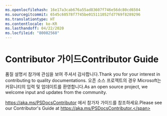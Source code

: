 ```yaml
---
ms.openlocfilehash: 16e17a3cab676a55ad83607f746e56dc80cd6504
ms.sourcegitcommit: 6545c60578f7745be015111052fd7769f8289296
ms.translationtype: HT
ms.contentlocale: ko-KR
ms.lasthandoff: 04/22/2020
ms.locfileid: "80082568"
---
```

# <a name="contributor-guide"></a><span data-ttu-id="37790-101">Contributor 가이드</span><span class="sxs-lookup"><span data-stu-id="37790-101">Contributor Guide</span></span>

<span data-ttu-id="37790-102">품질 설명서 참가에 관심을 보여 주셔서 감사합니다.</span><span class="sxs-lookup"><span data-stu-id="37790-102">Thank you for your interest in contributing to quality documentations.</span></span>
<span data-ttu-id="37790-103">오픈 소스 프로젝트의 경우 Microsoft는 커뮤니티의 입력 및 업데이트를 환영합니다.</span><span class="sxs-lookup"><span data-stu-id="37790-103">As an open source project, we welcome input and updates from the community.</span></span>

<span data-ttu-id="37790-104">https://aka.ms/PSDocsContributor 에서 참가자 가이드를 참조하세요.</span><span class="sxs-lookup"><span data-stu-id="37790-104">Please see our Contributor's Guide at https://aka.ms/PSDocsContributor.</span></span>

